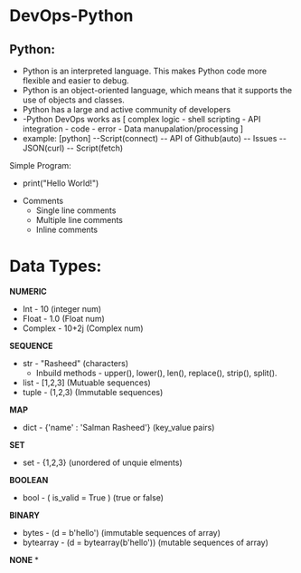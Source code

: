 # DevOps-Python

## Python:
* Python is an interpreted language. This makes Python code more flexible and easier to debug.
* Python is an object-oriented language, which means that it supports the use of objects and classes. 
* Python has a large and active community of developers
* -Python DevOps works as [ complex logic - shell scripting - API integration - code - error - Data manupalation/processing ]
* example: [python] --Script(connect) -- API of Github(auto) -- Issues -- JSON(curl) -- Script(fetch)

Simple Program:
- print("Hello World!")

* Comments
   * Single line comments
   * Multiple line comments
   * Inline comments 

# Data Types:
**NUMERIC**
* Int - 10 (integer num)
* Float - 1.0 (Float num)
* Complex - 10+2j (Complex num)

**SEQUENCE**
* str - "Rasheed" (characters)
    * Inbuild methods - upper(), lower(), len(), replace(), strip(), split().
* list - [1,2,3]  (Mutuable sequences)
* tuple - (1,2,3) (Immutable sequences)

**MAP**
* dict - {'name' : 'Salman Rasheed'}  (key_value pairs)

**SET**
* set - {1,2,3}  (unordered of unquie elments)

**BOOLEAN**
* bool - ( is_valid = True )  (true or false)

**BINARY**
* bytes - (d = b'hello')  (immutable sequences of array)
* bytearray - (d = bytearray(b'hello')) (mutable sequences of array)

**NONE**
*


